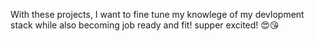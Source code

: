 With these projects, I want to fine tune my knowlege of my devlopment stack
while also becoming job ready and fit! supper excited! 😍😘
